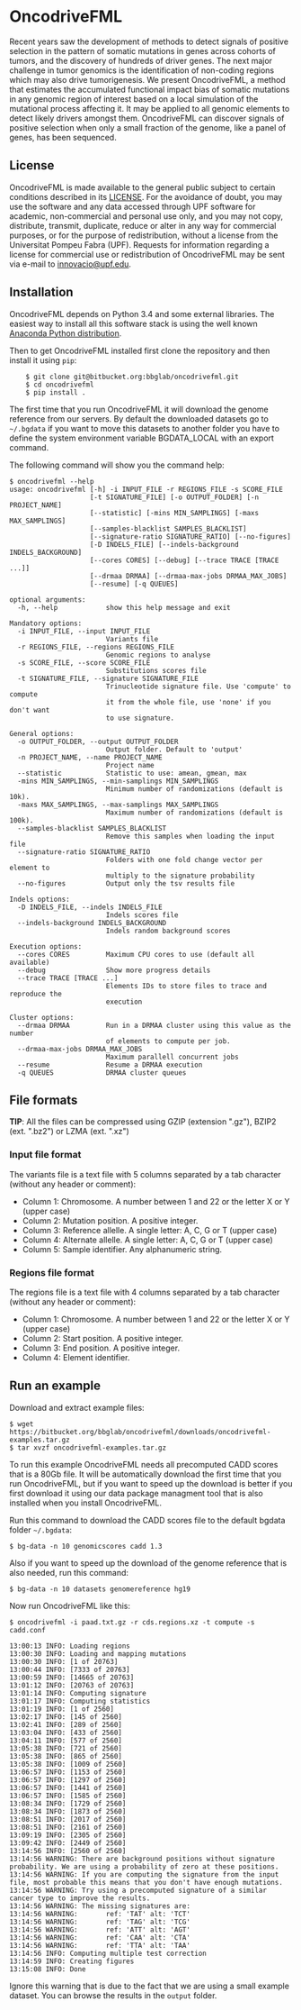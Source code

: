 # OncodriveFML #

Recent years saw the development of methods to detect signals of positive selection in the pattern of somatic mutations in genes across cohorts of tumors, and the discovery of hundreds of driver genes. The next major challenge in tumor genomics is the identification of non-coding regions which may also drive tumorigenesis. We present OncodriveFML, a method that estimates the accumulated functional impact bias of somatic mutations in any genomic region of interest based on a local simulation of the mutational process affecting it. It may be applied to all genomic elements to detect likely drivers amongst them. OncodriveFML can discover signals of positive selection when only a small fraction of the genome, like a panel of genes, has been sequenced.

## License ##
OncodriveFML is made available to the general public subject to certain conditions described in its [LICENSE](LICENSE). For the avoidance of doubt, you may use the software and any data accessed through UPF software for academic, non-commercial and personal use only, and you may not copy, distribute, transmit, duplicate, reduce or alter in any way for commercial purposes, or for the purpose of redistribution, without a license from the Universitat Pompeu Fabra (UPF). Requests for information regarding a license for commercial use or redistribution of OncodriveFML may be sent via e-mail to innovacio@upf.edu.

## Installation ##

OncodriveFML depends on Python 3.4 and some external libraries. The easiest way to install all this software stack is using the well known [Anaconda Python distribution](http://continuum.io/downloads).

Then to get OncodriveFML installed first clone the repository and then install it using ``pip``:

        $ git clone git@bitbucket.org:bbglab/oncodrivefml.git
        $ cd oncodrivefml
        $ pip install .

The first time that you run OncodriveFML it will download the genome reference from our servers. By default the downloaded datasets go to ``~/.bgdata`` if you want to move this datasets to another folder you have to define the system environment variable BGDATA_LOCAL with an export command. 

The following command will show you the command help:

	$ oncodrivefml --help
    usage: oncodrivefml [-h] -i INPUT_FILE -r REGIONS_FILE -s SCORE_FILE
                        [-t SIGNATURE_FILE] [-o OUTPUT_FOLDER] [-n PROJECT_NAME]
                        [--statistic] [-mins MIN_SAMPLINGS] [-maxs MAX_SAMPLINGS]
                        [--samples-blacklist SAMPLES_BLACKLIST]
                        [--signature-ratio SIGNATURE_RATIO] [--no-figures]
                        [-D INDELS_FILE] [--indels-background INDELS_BACKGROUND]
                        [--cores CORES] [--debug] [--trace TRACE [TRACE ...]]
                        [--drmaa DRMAA] [--drmaa-max-jobs DRMAA_MAX_JOBS]
                        [--resume] [-q QUEUES]
    
    optional arguments:
      -h, --help            show this help message and exit
    
    Mandatory options:
      -i INPUT_FILE, --input INPUT_FILE
                            Variants file
      -r REGIONS_FILE, --regions REGIONS_FILE
                            Genomic regions to analyse
      -s SCORE_FILE, --score SCORE_FILE
                            Substitutions scores file
      -t SIGNATURE_FILE, --signature SIGNATURE_FILE
                            Trinucleotide signature file. Use 'compute' to compute
                            it from the whole file, use 'none' if you don't want
                            to use signature.
    
    General options:
      -o OUTPUT_FOLDER, --output OUTPUT_FOLDER
                            Output folder. Default to 'output'
      -n PROJECT_NAME, --name PROJECT_NAME
                            Project name
      --statistic           Statistic to use: amean, gmean, max
      -mins MIN_SAMPLINGS, --min-samplings MIN_SAMPLINGS
                            Minimum number of randomizations (default is 10k).
      -maxs MAX_SAMPLINGS, --max-samplings MAX_SAMPLINGS
                            Maximum number of randomizations (default is 100k).
      --samples-blacklist SAMPLES_BLACKLIST
                            Remove this samples when loading the input file
      --signature-ratio SIGNATURE_RATIO
                            Folders with one fold change vector per element to
                            multiply to the signature probability
      --no-figures          Output only the tsv results file
    
    Indels options:
      -D INDELS_FILE, --indels INDELS_FILE
                            Indels scores file
      --indels-background INDELS_BACKGROUND
                            Indels random background scores
    
    Execution options:
      --cores CORES         Maximum CPU cores to use (default all available)
      --debug               Show more progress details
      --trace TRACE [TRACE ...]
                            Elements IDs to store files to trace and reproduce the
                            execution
    
    Cluster options:
      --drmaa DRMAA         Run in a DRMAA cluster using this value as the number
                            of elements to compute per job.
      --drmaa-max-jobs DRMAA_MAX_JOBS
                            Maximum parallell concurrent jobs
      --resume              Resume a DRMAA execution
      -q QUEUES             DRMAA cluster queues
      
## File formats ##

**TIP**:  All the files can be compressed using GZIP (extension ".gz"), BZIP2 (ext. ".bz2") or LZMA (ext. ".xz")

### Input file format ###

The variants file is a text file with 5 columns separated by a tab character (without any header or comment):

* Column 1: Chromosome. A number between 1 and 22 or the letter X or Y (upper case)
* Column 2: Mutation position. A positive integer.
* Column 3: Reference allelle. A single letter: A, C, G or T (upper case)
* Column 4: Alternate allelle. A single letter: A, C, G or T (upper case)
* Column 5: Sample identifier. Any alphanumeric string.
      
### Regions file format ###

The regions file is a text file with 4 columns separated by a tab character (without any header or comment):

* Column 1: Chromosome. A number between 1 and 22 or the letter X or Y (upper case)
* Column 2: Start position. A positive integer.
* Column 3: End position. A positive integer.
* Column 4: Element identifier.

## Run an example ##

Download and extract example files:

    $ wget https://bitbucket.org/bbglab/oncodrivefml/downloads/oncodrivefml-examples.tar.gz
    $ tar xvzf oncodrivefml-examples.tar.gz
    
To run this example OncodriveFML needs all precomputed CADD scores that is a 80Gb file. It will be 
automatically download the first time that you run OncodriveFML, but if you want to speed up the download is better
if you first download it using our data package managment tool that is also installed when you install OncodriveFML.

Run this command to download the CADD scores file to the default bgdata folder `~/.bgdata`:
 
    $ bg-data -n 10 genomicscores cadd 1.3

Also if you want to speed up the download of the genome reference that is also needed, run this command:

    $ bg-data -n 10 datasets genomereference hg19

Now run OncodriveFML like this:

    $ oncodrivefml -i paad.txt.gz -r cds.regions.xz -t compute -s cadd.conf
    
    13:00:13 INFO: Loading regions
    13:00:30 INFO: Loading and mapping mutations
    13:00:30 INFO: [1 of 20763]
    13:00:44 INFO: [7333 of 20763]
    13:00:59 INFO: [14665 of 20763]
    13:01:12 INFO: [20763 of 20763]
    13:01:14 INFO: Computing signature
    13:01:17 INFO: Computing statistics
    13:01:19 INFO: [1 of 2560]
    13:02:17 INFO: [145 of 2560]
    13:02:41 INFO: [289 of 2560]
    13:03:04 INFO: [433 of 2560]
    13:04:11 INFO: [577 of 2560]
    13:05:38 INFO: [721 of 2560]
    13:05:38 INFO: [865 of 2560]
    13:05:38 INFO: [1009 of 2560]
    13:06:57 INFO: [1153 of 2560]
    13:06:57 INFO: [1297 of 2560]
    13:06:57 INFO: [1441 of 2560]
    13:06:57 INFO: [1585 of 2560]
    13:08:34 INFO: [1729 of 2560]
    13:08:34 INFO: [1873 of 2560]
    13:08:51 INFO: [2017 of 2560]
    13:08:51 INFO: [2161 of 2560]
    13:09:19 INFO: [2305 of 2560]
    13:09:42 INFO: [2449 of 2560]
    13:14:56 INFO: [2560 of 2560]
    13:14:56 WARNING: There are background positions without signature probability. We are using a probability of zero at these positions.
    13:14:56 WARNING: If you are computing the signature from the input file, most probable this means that you don't have enough mutations.
    13:14:56 WARNING: Try using a precomputed signature of a similar cancer type to improve the results.
    13:14:56 WARNING: The missing signatures are:
    13:14:56 WARNING:       ref: 'TAT' alt: 'TCT'
    13:14:56 WARNING:       ref: 'TAG' alt: 'TCG'
    13:14:56 WARNING:       ref: 'ATT' alt: 'AGT'
    13:14:56 WARNING:       ref: 'CAA' alt: 'CTA'
    13:14:56 WARNING:       ref: 'TTA' alt: 'TAA'
    13:14:56 INFO: Computing multiple test correction
    13:14:59 INFO: Creating figures
    13:15:08 INFO: Done
    
Ignore this warning that is due to the fact that we are using a small example dataset. You can browse the results in the `output` folder.